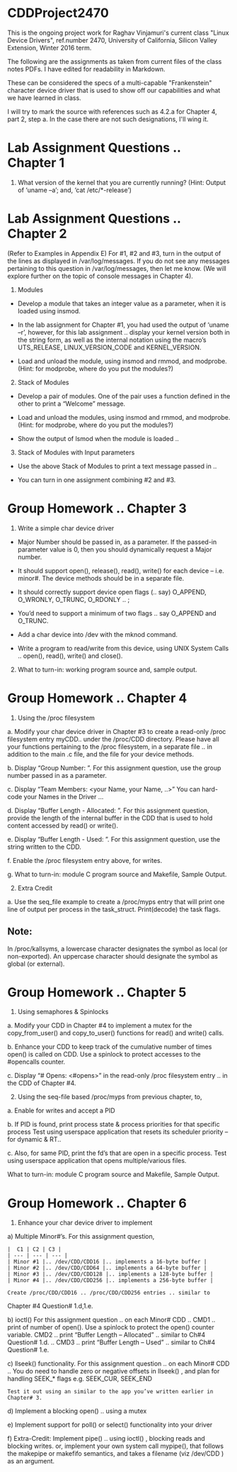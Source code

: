 # CDDProject2470

This is the ongoing project work for Raghav Vinjamuri's current class "Linux Device Drivers", ref.number 2470, University of California, Silicon Valley Extension, Winter 2016 term.

The following are the assignments as taken from current files of the class notes PDFs.
I have edited for readability in Markdown.

These can be considered the specs of a multi-capable "Frankenstein" character device driver that is used to show off our capabilities and what we have learned in class.

I will try to mark the source with references such as 4.2.a for Chapter 4, part 2, step a.
In the case there are not such designations, I'll wing it.

# Lab Assignment Questions .. Chapter 1
1. What version of the kernel that you are currently running?
(Hint: Output of ‘uname –a’; and, ‘cat /etc/\*-release’)

# Lab Assignment Questions .. Chapter 2
(Refer to Examples in Appendix E)
For #1, #2 and #3, turn in the output of the lines as displayed in /var/log/messages. If
you do not see any messages pertaining to this question in /var/log/messages, then let
me know. (We will explore further on the topic of console messages in Chapter 4).

1. Modules

  - Develop a module that takes an integer value as a parameter, when it is loaded using
insmod.

  - In the lab assignment for Chapter #1, you had used the output of ‘uname –r’, however,
for this lab assignment .. display your kernel version both in the string form, as well as
the internal notation using the macro’s UTS_RELEASE, LINUX_VERSION_CODE
and KERNEL_VERSION.

  - Load and unload the module, using insmod and rmmod, and modprobe. (Hint: for
modprobe, where do you put the modules?)

2. Stack of Modules

  - Develop a pair of modules. One of the pair uses a function defined in the other to print
a “Welcome” message.

  - Load and unload the modules, using insmod and rmmod, and modprobe. (Hint: for
modprobe, where do you put the modules?)

  - Show the output of lsmod when the module is loaded ..

3. Stack of Modules with Input parameters

  - Use the above Stack of Modules to print a text message passed in ..

  - You can turn in one assignment combining #2 and #3.

# Group Homework .. Chapter 3
1. Write a simple char device driver

  - Major Number should be passed in, as a parameter.
    If the passed-in parameter value is 0, then you should dynamically request a Major
number.

  - It should support open(), release(), read(), write() for each device – i.e. minor#.
    The device methods should be in a separate file.

  - It should correctly support device open flags (.. say) O_APPEND, O_WRONLY,
O_TRUNC, O_RDONLY .. ;

  - You’d need to support a minimum of two flags .. say O_APPEND and O_TRUNC.

  - Add a char device into /dev with the mknod command.

  - Write a program to read/write from this device, using UNIX System Calls ..
open(), read(), write() and close().

2. What to turn-in: working program source and, sample output.

# Group Homework .. Chapter 4
1. Using the /proc filesystem

  a. Modify your char device driver in Chapter #3 to create a read-only /proc filesystem
entry myCDD.. under the /proc/CDD directory.
    Please have all your functions pertaining to the /proc filesystem, in a separate file ..
in addition to the main .c file, and the file for your device methods.

  b. Display “Group Number: <your Group Number>”.
    For this assignment question, use the group number passed in as a parameter.

  c. Display “Team Members: <your Name, your Name, ..>”
    You can hard-code your Names in the Driver ...

  d. Display “Buffer Length - Allocated: <length of buffer allocated>”.
    For this assignment question, provide the length of the internal buffer in the CDD
that is used to hold content accessed by read() or write().

  e. Display “Buffer Length - Used: <length of buffer used>”.
    For this assignment question, use the string written to the CDD.

  f. Enable the /proc filesystem entry above, for writes.

  g. What to turn-in: module C program source and Makefile, Sample Output.

2. Extra Credit

  a. Use the seq_file example to create a /proc/myps entry that will print one line of
output per process in the task_struct. Print(decode) the task flags.

## Note:
In /proc/kallsyms, a lowercase character designates the symbol as local (or non-exported). An
uppercase character should designate the symbol as global (or external).

# Group Homework .. Chapter 5
1. Using semaphores & Spinlocks

  a. Modify your CDD in Chapter #4 to implement a mutex for the copy_from_user() and
copy_to_user() functions for read() and write() calls.

  b. Enhance your CDD to keep track of the cumulative number of times open() is called on
CDD. Use a spinlock to protect accesses to the #opencalls counter.

  c. Display “# Opens: <#opens>” in the read-only /proc filesystem entry .. in the CDD of
Chapter #4.

2. Using the seq-file based /proc/myps from previous chapter, to,

  a. Enable for writes and accept a PID

  b. If PID is found, print process state & process priorities for that specific process
Test using userspace application that resets its scheduler priority – for dynamic & RT..

  c. Also, for same PID, print the fd’s that are open in a specific process.
Test using userspace application that opens multiple/various files.

What to turn-in: module C program source and Makefile, Sample Output.

# Group Homework .. Chapter 6
1. Enhance your char device driver to implement

  a) Multiple Minor#’s.
    For this assignment question,

    |  C1 | C2 | C3 |
    | --- | --- | --- |
    | Minor #1 |.. /dev/CDD/CDD16 |.. implements a 16-byte buffer |
    | Minor #2 |.. /dev/CDD/CDD64 |.. implements a 64-byte buffer |
    | Minor #3 |.. /dev/CDD/CDD128 |.. implements a 128-byte buffer |
    | Minor #4 |.. /dev/CDD/CDD256 |.. implements a 256-byte buffer |

    Create /proc/CDD/CDD16 .. /proc/CDD/CDD256 entries .. similar to
Chapter #4 Question# 1.d,1.e.

  b) ioctl()
    For this assignment question .. on each Minor# CDD ..
    CMD1 .. print of number of open().
      Use a spinlock to protect the open() counter variable.
    CMD2 .. print “Buffer Length – Allocated” .. similar to Ch#4 Question# 1.d. ..
    CMD3 .. print “Buffer Length – Used” .. similar to Ch#4 Question# 1.e.

  c) llseek() functionality.
    For this assignment question .. on each Minor# CDD ..
    You do need to handle zero or negative offsets in llseek() , and plan for handling
SEEK_* flags e.g. SEEK_CUR, SEEK_END

    Test it out using an similar to the app you’ve written earlier in Chapter# 3.

  d) Implement a blocking open() .. using a mutex

  e) Implement support for poll() or select() functionality into your driver

  f) Extra-Credit:
    Implement pipe() .. using ioctl() , blocking reads and blocking writes.
or, implement your own system call mypipe(), that follows the makepipe or makefifo
semantics, and takes a filename (viz /dev/CDD ) as an argument.
